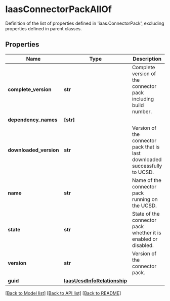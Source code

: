 # IaasConnectorPackAllOf

Definition of the list of properties defined in 'iaas.ConnectorPack', excluding properties defined in parent classes.
## Properties
Name | Type | Description | Notes
------------ | ------------- | ------------- | -------------
**complete_version** | **str** | Complete version of the connector pack including build number. | [optional] [readonly] 
**dependency_names** | **[str]** |  | [optional] 
**downloaded_version** | **str** | Version of the connector pack that is last downloaded successfully to UCSD. | [optional] [readonly] 
**name** | **str** | Name of the connector pack running on the UCSD. | [optional] [readonly] 
**state** | **str** | State of the connector pack whether it is enabled or disabled. | [optional] [readonly] 
**version** | **str** | Version of the connector pack. | [optional] [readonly] 
**guid** | [**IaasUcsdInfoRelationship**](IaasUcsdInfoRelationship.md) |  | [optional] 

[[Back to Model list]](../README.md#documentation-for-models) [[Back to API list]](../README.md#documentation-for-api-endpoints) [[Back to README]](../README.md)


